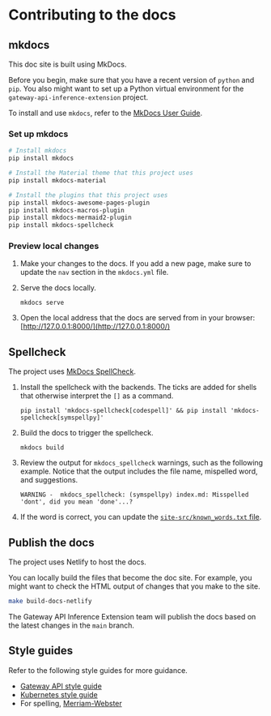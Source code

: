 # Contributing to the docs

## mkdocs

This doc site is built using MkDocs.

Before you begin, make sure that you have a recent version of `python` and `pip`. You also might want to set up a Python virtual environment for the `gateway-api-inference-extension` project.

To install and use `mkdocs`, refer to the [MkDocs User Guide](https://www.mkdocs.org/user-guide/).

### Set up mkdocs

```sh
# Install mkdocs
pip install mkdocs

# Install the Material theme that this project uses
pip install mkdocs-material

# Install the plugins that this project uses
pip install mkdocs-awesome-pages-plugin
pip install mkdocs-macros-plugin
pip install mkdocs-mermaid2-plugin
pip install mkdocs-spellcheck

```

### Preview local changes

1. Make your changes to the docs. If you add a new page, make sure to update the `nav` section in the `mkdocs.yml` file.

2. Serve the docs locally.
   
    `mkdocs serve`

3. Open the local address that the docs are served from in your browser: [http://127.0.0.1:8000/](http://127.0.0.1:8000/)

## Spellcheck

The project uses [MkDocs SpellCheck](https://pawamoy.github.io/mkdocs-spellcheck/).

1. Install the spellcheck with the backends. The ticks are added for shells that otherwise interpret the `[]` as a command.

    `pip install 'mkdocs-spellcheck[codespell]' && pip install 'mkdocs-spellcheck[symspellpy]'`

2. Build the docs to trigger the spellcheck.

    `mkdocs build`

3. Review the output for `mkdocs_spellcheck` warnings, such as the following example. Notice that the output includes the file name, mispelled word, and suggestions.

    `WARNING -  mkdocs_spellcheck: (symspellpy) index.md: Misspelled 'dont', did you mean 'done'...?`

4. If the word is correct, you can update the [`site-src/known_words.txt` file](../known_words.txt).    

## Publish the docs

The project uses Netlify to host the docs. 

You can locally build the files that become the doc site. For example, you might want to check the HTML output of changes that you make to the site.

```sh
make build-docs-netlify
```

The Gateway API Inference Extension team will publish the docs based on the latest changes in the `main` branch.

## Style guides

Refer to the following style guides for more guidance.

* [Gateway API style guide](https://gateway-api.sigs.k8s.io/contributing/style-guide/)
* [Kubernetes style guide](https://kubernetes.io/docs/contribute/style/style-guide/)
* For spelling, [Merriam-Webster](https://www.merriam-webster.com/)
